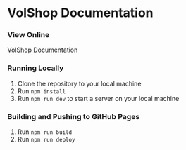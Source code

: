 # VolShop Documentation

### View Online

[VolShop Documentation](https://volshop-utk.github.io/)

### Running Locally

1. Clone the repository to your local machine
1. Run `npm install`
1. Run `npm run dev` to start a server on your local machine

### Building and Pushing to GitHub Pages

1. Run `npm run build`
1. Run `npm run deploy`

